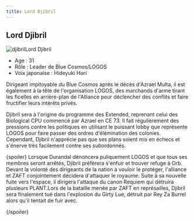 ```yaml
---
title: Lord Djibril
---
```


Lord Djibril
------------

![djibril](/images/stories/saga/gundamseeddestiny/persos/alliance/djibril.jpg)Lord Djibril


- Age : 31  
- Rôle : Leader de Blue Cosmos/LOGOS  
- Voix japonaise : Hideyuki Hori


Dirigeant impitoyable du Blue Cosmos après le décès d'Azrael Multa, il est également à la tête de l'organisation LOGOS, des marchands d'arme tirant les ficelles en arrière-plan de l'Alliance pour déclencher des conflits et faire fructifier leurs intérêts privés.


Djibril sera à l'origine du programme des Extended, reprenant celui des Biological CPU commencé par Azrael en CE 73. Il fait régulièrement des pressions contre les politiques en utilisant le puissant lobby que représente LOGOS pour faire passer des ordres d'élémination des colonies. Cependant, Djibril n'apprécie pas que ses plans soient mis en échecs et s'énerve très facilement contre ses subordonnés.


{spoiler}
Lorsque Durandal dénoncera puliquement LOGOS et que tous ses membres seront arrêtés, Djibril préfèrera s'enfuir et trouver refuge à Orb. Devant la volonté des dirigeants de la nation à vouloir le protéger, l'alliance et ZAFT conjointement décidera d'attaquer le royaume. Suite à sa nouvelle fuite vers l'espace, il dirigera l'attaque du canon Requiem qui détruira plusieurs PLANT.Lors de la bataille menée par ZAFT en représailles, Djibril sera finalement tué dans l'explosion du Girty Lue, détruit par Rey Za Burrel alors qu'il tentait de fuir avec.


{/spoiler}